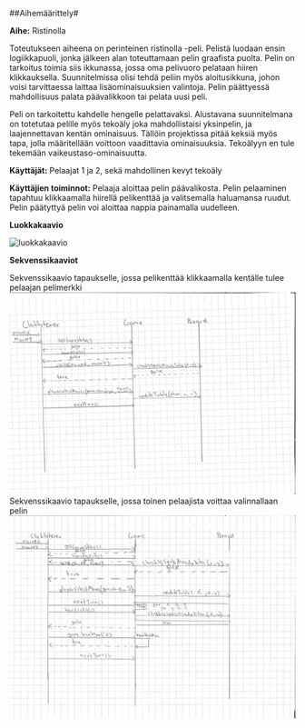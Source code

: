 ##Aihemäärittely#

**Aihe:** Ristinolla

Toteutukseen aiheena on perinteinen ristinolla -peli. Pelistä luodaan ensin logiikkapuoli, jonka jälkeen alan toteuttamaan pelin graafista puolta. Pelin on tarkoitus toimia siis ikkunassa, jossa oma pelivuoro pelataan hiiren klikkauksella. Suunnitelmissa olisi tehdä peliin myös aloitusikkuna, johon voisi tarvittaessa laittaa lisäominaisuuksien valintoja. Pelin päättyessä mahdollisuus palata päävalikkoon tai pelata uusi peli. 

Peli on tarkoitettu kahdelle hengelle pelattavaksi. Alustavana suunnitelmana on totetutaa pelille myös tekoäly joka mahdollistaisi yksinpelin, ja laajennettavan kentän ominaisuus. Tällöin projektissa pitää keksiä myös tapa, jolla määritellään voittoon vaadittavia ominaisuuksia. Tekoälyyn en tule tekemään vaikeustaso-ominaisuutta. 

**Käyttäjät:** Pelaajat 1 ja 2, sekä mahdollinen kevyt tekoäly

**Käyttäjien toiminnot:** Pelaaja aloittaa pelin päävalikosta. Pelin pelaaminen tapahtuu klikkaamalla hiirellä pelikenttää ja valitsemalla haluamansa ruudut. Pelin päätyttyä pelin voi aloittaa nappia painamalla uudelleen.

**Luokkakaavio**

![luokkakaavio](/dokumentaatio/uusiLuokkakaavio.png)

**Sekvenssikaaviot**

Sekvenssikaavio tapaukselle, jossa pelikenttää klikkaamalla kentälle tulee pelaajan pelimerkki
![Sekvenssikaavio1](/dokumentaatio/sekvenssikaaviolisays.png)
Sekvenssikaavio tapaukselle, jossa toinen pelaajista voittaa valinnallaan pelin
![Sekvenssikaavio2](/dokumentaatio/sekvenssikaaviovoitto.png) 
